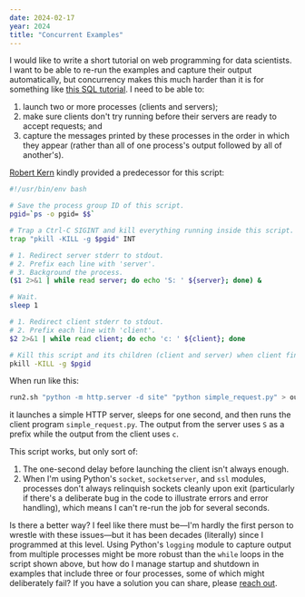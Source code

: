 ```yaml
---
date: 2024-02-17
year: 2024
title: "Concurrent Examples"
---
```


I would like to write a short tutorial on web programming for data scientists.
I want to be able to re-run the examples and capture their output automatically,
but concurrency makes this much harder than it is for something like [this SQL tutorial][sql-tutorial].
I need to be able to:

1.  launch two or more processes (clients and servers);
2.  make sure clients don't try running before their servers are ready to accept requests;
    and
3.  capture the messages printed by these processes in the order in which they appear
    (rather than all of one process's output followed by all of another's).

[Robert Kern][kern-robert] kindly provided a predecessor for this script:

```sh
#!/usr/bin/env bash

# Save the process group ID of this script.
pgid=`ps -o pgid= $$`

# Trap a Ctrl-C SIGINT and kill everything running inside this script.
trap "pkill -KILL -g $pgid" INT

# 1. Redirect server stderr to stdout.
# 2. Prefix each line with 'server'.
# 3. Background the process.
($1 2>&1 | while read server; do echo 'S: ' ${server}; done) &

# Wait.
sleep 1

# 1. Redirect client stderr to stdout.
# 2. Prefix each line with 'client'.
$2 2>&1 | while read client; do echo 'c: ' ${client}; done

# Kill this script and its children (client and server) when client finishes.
pkill -KILL -g $pgid
```

When run like this:

```sh
run2.sh "python -m http.server -d site" "python simple_request.py" > output.txt
```

it launches a simple HTTP server,
sleeps for one second,
and then runs the client program `simple_request.py`.
The output from the server uses `S` as a prefix
while the output from the client uses `c`.

This script works,
but only sort of:

1.  The one-second delay before launching the client isn't always enough.
2.  When I'm using Python's `socket`, `socketserver`, and `ssl` modules,
    processes don't always relinquish sockets cleanly upon exit
    (particularly if there's a deliberate bug in the code to illustrate errors and error handling),
    which means I can't re-run the job for several seconds.

Is there a better way?
I feel like there must be—I'm hardly the first person to wrestle with these issues—but
it has been decades (literally) since I programmed at this level.
Using Python's `logging` module to capture output from multiple processes
might be more robust than the `while` loops in the script shown above,
but how do I manage startup and shutdown in examples that include three or four processes,
some of which might deliberately fail?
If you have a solution you can share,
please [reach out](mailto:{{site.author.email}}).

[kern-robert]: https://www.enthought.com/team/robert-kern/
[sql-tutorial]: https://gvwilson.github.io/sql-tutorial/
